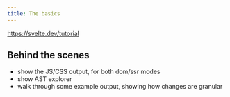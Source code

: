 ```yaml
---
title: The basics
---
```


https://svelte.dev/tutorial


## Behind the scenes

* show the JS/CSS output, for both dom/ssr modes
* show AST explorer
* walk through some example output, showing how changes are granular
